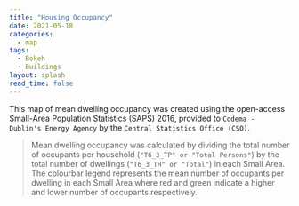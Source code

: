 ```yaml
---
title: "Housing Occupancy"
date: 2021-05-18
categories:
  - map
tags:
  - Bokeh
  - Buildings
layout: splash
read_time: false
---
```


This map of mean dwelling occupancy was created using the open-access Small-Area Population Statistics (SAPS) 2016, provided to `Codema - Dublin's Energy Agency` by the `Central Statistics Office (CSO)`. 

> Mean dwelling occupancy was calculated by dividing the total number of occupants per household (`"T6_3_TP" or "Total Persons"`) by the total number of dwellings (`"T6_3_TH" or "Total"`) in each Small Area. The colourbar legend represents the mean number of occupants per dwelling in each Small Area where red and green indicate a higher and lower number of occupants respectively. 


<object width="100%" height="100%" frameborder="0" type="text/html"
        data="/assets/html/small_area_housing_occupancy.html"></object>